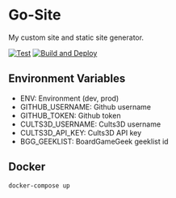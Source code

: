 # Go-Site

My custom site and static site generator.

[![Test](https://github.com/NDoolan360/Go-Site/actions/workflows/test.yml/badge.svg?branch=main)](https://github.com/NDoolan360/Go-Site/actions/workflows/test.yml)
[![Build and Deploy](https://github.com/NDoolan360/Go-Site/actions/workflows/deploy.yml/badge.svg?branch=main)](https://github.com/NDoolan360/Go-Site/actions/workflows/deploy.yml)

## Environment Variables

- ENV: Environment (dev, prod)
- GITHUB_USERNAME: Github username
- GITHUB_TOKEN: Github token
- CULTS3D_USERNAME: Cults3D username
- CULTS3D_API_KEY: Cults3D API key
- BGG_GEEKLIST: BoardGameGeek geeklist id

## Docker

```bash
docker-compose up
```
